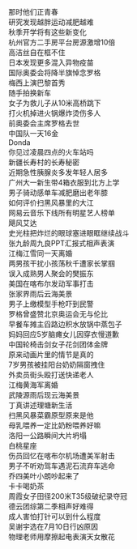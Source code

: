 那时他们正青春  
研究发现越胖运动减肥越难  
秋季开学将有这些新变化  
杭州官方二手房平台房源激增10倍  
高洁丝自在框不住  
日本发现更多混入异物疫苗  
国际奥委会将降半旗悼念罗格  
梅西上演巴黎首秀  
随手拍换新车  
女子为救儿子从10米高桥跳下  
打火机掉进火锅爆炸烫伤多人  
前奥委会主席罗格去世  
中国队一天16金  
Donda  
你见过凌晨四点的火车站吗  
新疆长寿村的长寿秘密  
近期急性胰腺炎多发年轻人居多  
广州大一新生带4箱衣服到北方上学  
男子骑动感单车减肥磨出老年膝  
如何评价扫黑风暴里的大江  
网易云音乐下线所有明星艺人榜单  
飓风艾达  
史光柱把炸烂的眼球塞进眼眶继续战斗  
张九龄周九良PPT汇报式相声表演  
江梅江雪同一天离婚  
两男孩干扰小孩荡秋千遭家长掌掴  
误入成熟男人聚会的樊振东  
美国在喀布尔发动军事打击  
张家界雨后云海美景  
男子上缴模型手枪吓到民警  
罗格曾盛赞北京奥运会无与伦比  
早餐车摊主舀路边积水放锅中蒸包子  
妈妈回应5岁脑瘫女儿因穿衣慢道歉  
中国轮椅击剑女子花剑团体金牌  
原来动画片里的情节是真的  
7岁男孩被挂阳台奶奶隔窗拽住  
外卖员街头殴打送快递老人  
江梅黄海军离婚  
武陵源雨后现云海美景  
丁真讲述理塘新生活  
扫黑风暴菜霸原型原来是他  
母乳喂养一定比奶粉喂养好嘛  
洛阳一公路瞬间大片坍塌  
白桃星座  
伤员回忆在喀布尔机场遭美军射击  
男子不听劝驾车遇泥石流弃车逃命  
乔四美叶小朗吵起来了  
卡卡喝奶茶  
周霞女子田径200米T35级破纪录夺冠  
德云团综第二季相声好难得  
成人害怕打针可以到什么程度  
吴谢宇选在7月10日行凶原因  
物理老师用摩擦起电表演天女散花  
